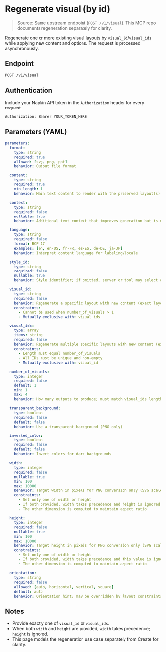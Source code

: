 # Regenerate visual (by id)

> Source: Same upstream endpoint (`POST /v1/visual`). This MCP repo documents regeneration separately for clarity.

Regenerate one or more existing visual layouts by `visual_id`/`visual_ids` while applying new content and options. The request is processed asynchronously.

## Endpoint

```
POST /v1/visual
```

## Authentication

Include your Napkin API token in the `Authorization` header for every request.

```
Authorization: Bearer YOUR_TOKEN_HERE
```

## Parameters (YAML)

```yaml
parameters:
  format:
    type: string
    required: true
    allowed: [svg, png, ppt]
    behavior: Output file format

  content:
    type: string
    required: true
    min_length: 1
    behavior: Main text content to render with the preserved layout(s)

  context:
    type: string
    required: false
    nullable: true
    behavior: Additional text context that improves generation but is not rendered

  language:
    type: string
    required: false
    format: BCP 47
    examples: [en, en-US, fr-FR, es-ES, de-DE, ja-JP]
    behavior: Interpret content language for labeling/locale

  style_id:
    type: string
    required: false
    nullable: true
    behavior: Style identifier; if omitted, server or tool may select a default

  visual_id:
    type: string
    required: false
    behavior: Regenerate a specific layout with new content (exact layout reuse)
    constraints:
      - Cannot be used when number_of_visuals > 1
      - Mutually exclusive with: visual_ids

  visual_ids:
    type: array
    items: string
    required: false
    behavior: Regenerate multiple specific layouts with new content (exact layout reuse)
    constraints:
      - Length must equal number_of_visuals
      - All IDs must be unique and non-empty
      - Mutually exclusive with: visual_id

  number_of_visuals:
    type: integer
    required: false
    default: 1
    min: 1
    max: 4
    behavior: How many outputs to produce; must match visual_ids length when provided

  transparent_background:
    type: boolean
    required: false
    default: false
    behavior: Use a transparent background (PNG only)

  inverted_color:
    type: boolean
    required: false
    default: false
    behavior: Invert colors for dark backgrounds

  width:
    type: integer
    required: false
    nullable: true
    min: 100
    max: 10000
    behavior: Target width in pixels for PNG conversion only (SVG scales naturally)
    constraints:
      - Set only one of width or height
      - If both provided, width takes precedence and height is ignored
      - The other dimension is computed to maintain aspect ratio

  height:
    type: integer
    required: false
    nullable: true
    min: 100
    max: 10000
    behavior: Target height in pixels for PNG conversion only (SVG scales naturally)
    constraints:
      - Set only one of width or height
      - If both provided, width takes precedence and this value is ignored
      - The other dimension is computed to maintain aspect ratio

  orientation:
    type: string
    required: false
    allowed: [auto, horizontal, vertical, square]
    default: auto
    behavior: Orientation hint; may be overridden by layout constraints
```

## Notes

- Provide exactly one of `visual_id` or `visual_ids`.
- When both `width` and `height` are provided, `width` takes precedence; `height` is ignored.
- This page models the regeneration use case separately from Create for clarity.

